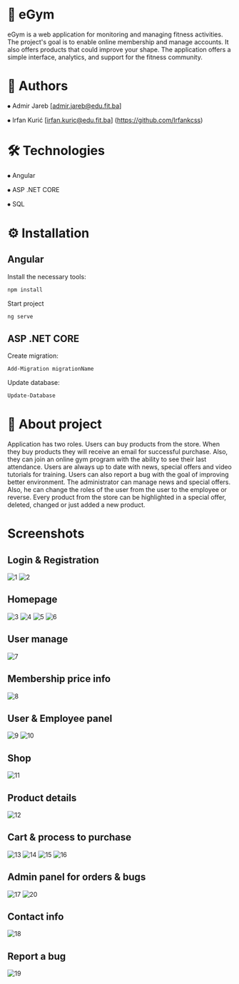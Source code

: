 # 🌟 eGym

eGym is a web application for monitoring and managing fitness activities. The project's goal is to enable online membership and manage accounts. It also offers products that could improve your shape. The application offers a simple interface, analytics, and support for the fitness community.

# 👤 Authors

⦁ Admir Jareb [admir.jareb@edu.fit.ba]

⦁ Irfan Kurić [irfan.kuric@edu.fit.ba] (https://github.com/Irfankcss)

# 🛠 Technologies

⦁ Angular

⦁ ASP .NET CORE

⦁ SQL

# ⚙️ Installation

## Angular

Install the necessary tools:
```bash
npm install
```
Start project
```bash
ng serve
```

## ASP .NET CORE
Create migration:
```bash
Add-Migration migrationName
```
Update database:
```bash
Update-Database
```

# 📖 About project

Application has two roles. Users can buy products from the store. When they buy products they will receive an email for successful purchase. Also, they can join an online gym program with the ability to see their last attendance. Users are always up to date with news, special offers and video tutorials for training. Users can also report a bug with the goal of improving better environment. The administrator can manage news and special offers. Also, he can change the roles of the user from the user to the employee or reverse. Every product from the store can be highlighted in a special offer, deleted, changed or just added a new product.

# Screenshots
## Login & Registration
![1](https://github.com/user-attachments/assets/7b23d7e1-f5b3-4450-beeb-3bf901df15c8)
![2](https://github.com/user-attachments/assets/c3097a04-a487-4383-b22b-316ea6d42184)
## Homepage
![3](https://github.com/user-attachments/assets/0b36c83e-690b-4b59-bfae-dcb01d017a65)
![4](https://github.com/user-attachments/assets/2428c53b-7b94-45c6-b4d0-db60fe52df81)
![5](https://github.com/user-attachments/assets/a094d735-8e25-4e0a-8747-0d56f7c302b6)
![6](https://github.com/user-attachments/assets/942f321d-66f5-4c51-8fbb-12674adc1283)
## User manage
![7](https://github.com/user-attachments/assets/ca6695f8-8668-49d0-85b5-7b05f3e01b31)
## Membership price info
![8](https://github.com/user-attachments/assets/e9976d60-0101-4f96-965c-8153082277f4)
## User & Employee panel
![9](https://github.com/user-attachments/assets/a5489061-1e5e-4c3d-b7a5-0958ce321619)
![10](https://github.com/user-attachments/assets/76aa4319-9908-4a46-bcf3-1597d1f7f7ea)
## Shop
![11](https://github.com/user-attachments/assets/3f782399-783c-4615-809b-60da96f89d27)
## Product details
![12](https://github.com/user-attachments/assets/52ebdeb9-20ac-4ae5-bb2c-13cad7ceb6a0)
## Cart & process to purchase
![13](https://github.com/user-attachments/assets/d976313f-cee5-4e60-956f-3cc9e1b6c5cf)
![14](https://github.com/user-attachments/assets/7bcd2086-6c99-4a73-9fd0-16f26886d9b7)
![15](https://github.com/user-attachments/assets/3193e154-a398-4cf9-8dde-3c991269b4d0)
![16](https://github.com/user-attachments/assets/f93364c1-ce5b-4a3f-b363-e8692106be59)
## Admin panel for orders & bugs
![17](https://github.com/user-attachments/assets/8f2449d1-f1ad-4d48-8e08-55b72422efd0)
![20](https://github.com/user-attachments/assets/2456eb3b-0d49-4b86-97e6-6213672975db)
## Contact info
![18](https://github.com/user-attachments/assets/af30f4a4-fd97-442c-a6b4-baa1eee7f6fc)
## Report a bug
![19](https://github.com/user-attachments/assets/2dc365b8-7a21-4fd6-a2f4-fffb909cbe71)





